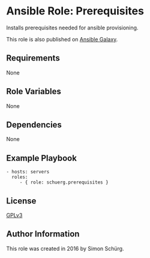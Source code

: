 Ansible Role: Prerequisites
===========================

Installs prerequisites needed for ansible provisioning.

This role is also published on [Ansible Galaxy](https://galaxy.ansible.com/schuerg/prerequisites/).

Requirements
------------

None

Role Variables
--------------

None

Dependencies
------------

None

Example Playbook
----------------

    - hosts: servers
      roles:
         - { role: schuerg.prerequisites }

License
-------

[GPLv3](LICENSE)

Author Information
------------------

This role was created in 2016 by Simon Schürg.
